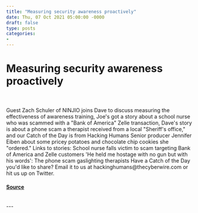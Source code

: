 ```yaml
---
title: "Measuring security awareness proactively"
date: Thu, 07 Oct 2021 05:00:00 -0000
draft: false
type: posts
categories: 
- 
---
```

# Measuring security awareness proactively

<br/>

<br/>
Guest Zach Schuler of NINJIO joins Dave to discuss measuring the effectiveness of awareness training, Joe's got a story about a school nurse who was scammed with a "Bank of America" Zelle transaction, Dave's story is about a phone scam a therapist received from a local "Sheriff's office," and our Catch of the Day is from Hacking Humans Senior producer Jennifer Eiben about some pricey potatoes and chocolate chip cookies she "ordered." Links to stories: School nurse falls victim to scam targeting Bank of America and Zelle customers 'He held me hostage with no gun but with his words': The phone scam gaslighting therapists Have a Catch of the Day you'd like to share? Email it to us at hackinghumans@thecyberwire.com or hit us up on Twitter.

#### [Source](https://thecyberwire.com/podcasts/hacking-humans/168/notes)

<br/>
---

